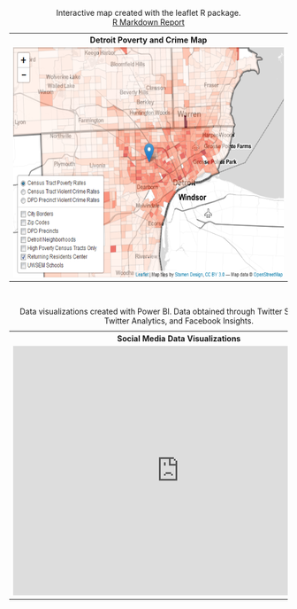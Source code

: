
<table width="75%" border="0">

<th> Detroit Poverty and Crime Map </th>

<tr>
<td>
<a href="http://rpubs.com/sarahschmidt/268691"><img src="https://github.com/saraheschmidt/saraheschmidt.github.io/blob/master/Map.png?raw=true" width="600" height="415" />

<caption>Interactive map created with the leaflet R package. <br> <a href="http://rpubs.com/sarahschmidt/268723"> R Markdown Report </a> </caption>
</td>
</tr>

</table>

<br>

<table width="75%" border="0">

<th> Social Media Data Visualizations </th>

<tr>

<td>
<iframe width="600" height="450" src="https://app.powerbi.com/view?r=eyJrIjoiZDM0ZjQ2NjQtNmRlNy00NDJiLWJlZDItMjJkMjBlNjQ0NDdmIiwidCI6ImIxNTJkZTI1LTYxZDMtNDlhMi1hMmY4LTczMWQ2ZTgxNDAyOSIsImMiOjN9" frameborder="0" allowFullScreen="true"></iframe>
</td>

</tr>

<caption>Data visualizations created with Power BI. Data obtained through Twitter Streaming API, Twitter Analytics, and Facebook Insights. </caption>


</table>
